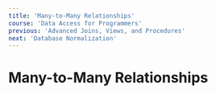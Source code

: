 ```yaml
---
title: 'Many-to-Many Relationships'
course: 'Data Access for Programmers'
previous: 'Advanced Joins, Views, and Procedures'
next: 'Database Normalization'
---
```


# Many-to-Many Relationships
